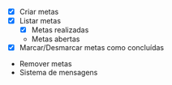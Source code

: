 - [x] Criar metas
- [x] Listar metas
  - [x] Metas realizadas
  - Metas abertas
- [x] Marcar/Desmarcar metas como concluídas
- Remover metas
- Sistema de mensagens
